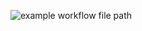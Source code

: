 ![example workflow file path](https://github.com/Kassy-8/hexlet-jest/workflows/.github/workflows/main.yml/badge.svg)
